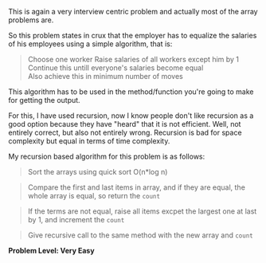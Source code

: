 This is again a very interview centric problem and actually most of the array problems are. 

So this problem states in crux that the employer has to equalize the salaries of his employees using a simple algorithm, that is:

> Choose one worker
> Raise salaries of all workers except him by 1<br>
> Continue this untill everyone's salaries become equal<br>
> Also achieve this in minimum number of moves<br>

This algorithm has to be used in the method/function you're going to make for getting the output. 

For this, I have used recursion, now I know people don't like recursion as a good option because they have "heard" that it is not efficient. Well, not entirely correct, but also not entirely wrong. Recursion is bad for space complexity but equal in terms of time complexity.

My recursion based algorithm for this problem is as follows:

> Sort the arrays using quick sort O(n*log n)

> Compare the first and last items in array, and if they are equal, the whole array is equal, so return the `count`

> If the terms are not equal, raise all items excpet the largest one at last by 1, and increment the `count`

> Give recursive call to the same method with the new array and `count`

**Problem Level: Very Easy**
